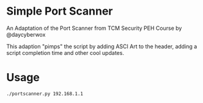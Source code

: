 # Simple Port Scanner
An Adaptation of the Port Scanner from TCM Security PEH Course by @daycyberwox

This adaption "pimps" the script by adding ASCI Art to the header, adding a script completion time and other cool updates.


# Usage
`./portscanner.py 192.168.1.1`

